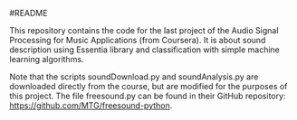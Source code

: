 #README

This repository contains the code for the last project of the Audio Signal Processing for Music Applications (from Coursera).
It is about sound description using Essentia library and classification with simple machine learning algorithms.

Note that the scripts soundDownload.py and soundAnalysis.py are downloaded directly from the course, but are modified for the 
purposes of this project.
The file freesound.py can be found in their GitHub repository: https://github.com/MTG/freesound-python.
